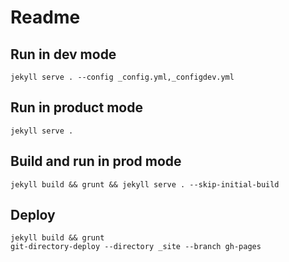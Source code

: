 # Readme

## Run in dev mode

	jekyll serve . --config _config.yml,_configdev.yml

## Run in product mode

	jekyll serve .

## Build and run in prod mode

	jekyll build && grunt && jekyll serve . --skip-initial-build

## Deploy

	jekyll build && grunt
	git-directory-deploy --directory _site --branch gh-pages